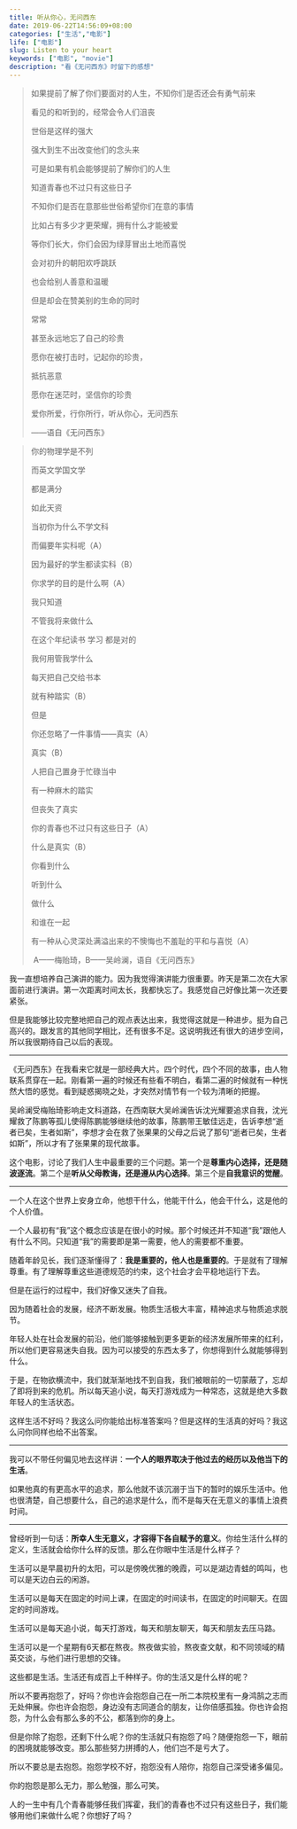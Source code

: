 ```yaml
---
title: 听从你心，无问西东
date: 2019-06-22T14:56:09+08:00
categories: ["生活","电影"]
life: ["电影"]
slug: Listen to your heart
keywords: ["电影", "movie"]
description: "看《无问西东》时留下的感想"
---
```


> 如果提前了解了你们要面对的人生，不知你们是否还会有勇气前来
>
> 看见的和听到的，经常会令人们沮丧
>
> 世俗是这样的强大
>
> 强大到生不出改变他们的念头来
>
> 可是如果有机会能够提前了解你们的人生
>
> 知道青春也不过只有这些日子
>
> 不知你们是否在意那些世俗希望你们在意的事情
>
> 比如占有多少才更荣耀，拥有什么才能被爱
>
> 等你们长大，你们会因为绿芽冒出土地而喜悦
>
> 会对初升的朝阳欢呼跳跃
>
> 也会给别人善意和温暖
>
> 但是却会在赞美别的生命的同时
>
> 常常
>
> 甚至永远地忘了自己的珍贵
>
> 愿你在被打击时，记起你的珍贵，
>
> 抵抗恶意
>
> 愿你在迷茫时，坚信你的珍贵
>
> 爱你所爱，行你所行，听从你心，无问西东
>
> ——语自《无问西东》



> 你的物理学是不列
>
> 而英文学国文学
>
> 都是满分
>
> 如此天资
>
> 当初你为什么不学文科
>
> 而偏要年实科呢（A）
>
> 
>
> 因为最好的学生都读实科（B）
>
> 
>
> 你求学的目的是什么啊（A）
>
> 
>
> 我只知道
>
> 不管我将来做什么
>
> 在这个年纪读书 学习 都是对的
>
> 我何用管我学什么
>
> 每天把自己交给书本
>
> 就有种踏实（B）
>
> 
>
> 但是
>
> 你还忽略了一件事情——真实（A）
>
> 
>
> 真实（B）
>
> 
>
> 人把自己置身于忙碌当中
>
> 有一种麻木的踏实
>
> 但丧失了真实
>
> 你的青春也不过只有这些日子（A）
>
> 
>
> 什么是真实（B）
>
> 
>
> 你看到什么
>
> 听到什么
>
> 做什么
>
> 和谁在一起
>
> 有一种从心灵深处满溢出来的不懊悔也不羞耻的平和与喜悦（A）
>
> ​               A——梅贻琦，B——吴岭澜，语自《无问西东》



我一直想培养自己演讲的能力。因为我觉得演讲能力很重要。昨天是第二次在大家面前进行演讲。第一次距离时间太长，我都快忘了。我感觉自己好像比第一次还要紧张。

但是我能够比较完整地把自己的观点表达出来，我觉得这就是一种进步。挺为自己高兴的。跟发言的其他同学相比，还有很多不足。这说明我还有很大的进步空间，所以我很期待自己以后的表现。

---

《无问西东》在我看来它就是一部经典大片。四个时代，四个不同的故事，由人物联系贯穿在一起。刚看第一遍的时候还有些看不明白，看第二遍的时候就有一种恍然大悟的感觉。看到疑惑揭晓之处，才突然对情节有一个较为清晰的把握。

吴岭澜受梅贻琦影响走文科道路，在西南联大吴岭澜告诉沈光耀要追求自我，沈光耀救了陈鹏等孤儿使得陈鹏能够继续他的故事，陈鹏带王敏佳远走，告诉李想“逝者已矣，生者如斯”，李想才会在救了张果果的父母之后说了那句“逝者已矣，生者如斯”，所以才有了张果果的现代故事。

这个电影，讨论了我们人生中最重要的三个问题。第一个是**尊重内心选择，还是随波逐流**。第二个是**听从父母教诲，还是遵从内心选择**。第三个是**自我意识的觉醒**。

---

一个人在这个世界上安身立命，他想干什么，他能干什么，他会干什么，这是他的个人价值。

一个人最初有“我”这个概念应该是在很小的时候。那个时候还并不知道“我”跟他人有什么不同。只知道“我”的需要即是第一需要，他人的需要都不重要。

随着年龄见长，我们逐渐懂得了：**我是重要的，他人也是重要的**。于是就有了理解尊重。有了理解尊重这些道德规范的约束，这个社会才会平稳地运行下去。

但是在运行的过程中，我们好像又迷失了自我。

因为随着社会的发展，经济不断发展。物质生活极大丰富，精神追求与物质追求脱节。

年轻人处在社会发展的前沿，他们能够接触到更多更新的经济发展所带来的红利，所以他们更容易迷失自我。因为可以接受的东西太多了，你想得到什么就能够得到什么。

于是，在物欲横流中，我们就渐渐地找不到自我，我们被眼前的一切蒙蔽了，忘却了即将到来的危机。所以每天追小说，每天打游戏成为一种常态，这就是绝大多数年轻人的生活状态。

这样生活不好吗？我这么问你能给出标准答案吗？但是这样的生活真的好吗？我这么问你同样也给不出答案。

---

我可以不带任何偏见地去这样讲：**一个人的眼界取决于他过去的经历以及他当下的生活**。

如果他真的有更高水平的追求，那么他就不该沉溺于当下的暂时的娱乐生活中。他也很清楚，自己想要什么，自己的追求是什么，而不是每天在无意义的事情上浪费时间。

---

曾经听到一句话：**所幸人生无意义，才容得下各自赋予的意义**。你给生活什么样的定义，生活就会给你什么样的反馈。那么在你眼中生活是什么样子？

生活可以是早晨初升的太阳，可以是傍晚优雅的晚霞，可以是湖边青蛙的鸣叫，也可以是天边白云的闲游。

生活可以是每天在固定的时间上课，在固定的时间读书，在固定的时间聊天。在固定的时间游戏。

生活可以是每天追小说，每天打游戏，每天和朋友聊天，每天和朋友去压马路。

生活可以是一个星期有6天都在熬夜。熬夜做实验，熬夜查文献，和不同领域的精英交谈，与他们进行思想的交锋。

这些都是生活。生活还有成百上千种样子。你的生活又是什么样的呢？

所以不要再抱怨了，好吗？你也许会抱怨自己在一所二本院校里有一身鸿鹄之志而无处伸展。你也许会抱怨，身边没有志同道合的朋友，让你倍感孤独。你也许会抱怨，为什么会有那么多的不公，都落到你的身上。

但是你除了抱怨，还剩下什么呢？你的生活就只有抱怨了吗？随便抱怨一下，眼前的困境就能够改变。那么那些努力拼搏的人，他们岂不是亏大了。

所以不要总是去抱怨。抱怨学校不好，抱怨没有人陪你，抱怨自己深受诸多偏见。

你的抱怨是那么无力，那么勉强，那么可笑。

人的一生中有几个青春能够任我们挥霍，我们的青春也不过只有这些日子，我们能够用他们来做什么呢？你想好了吗？

